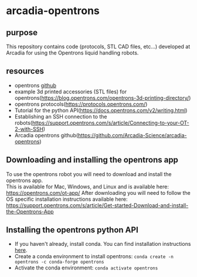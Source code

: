 
# arcadia-opentrons
## purpose
This repository contains code (protocols, STL CAD files, etc...) developed at Arcadia for using the Opentrons liquid handling robots.

## resources
- opentrons [github](https://github.com/Opentrons)
- example 3d printed accessories (STL files) for opentrons(https://blog.opentrons.com/opentrons-3d-printing-directory/)
- opentrons protocols(https://protocols.opentrons.com/)
- Tutorial for the python API(https://docs.opentrons.com/v2/writing.html)
- Establishing an SSH connection to the robots(https://support.opentrons.com/s/article/Connecting-to-your-OT-2-with-SSH)
- Arcadia opentrons github(https://github.com/Arcadia-Science/arcadia-opentrons)

## Downloading and installing the opentrons app
To use the opentrons robot you will need to download and install the opentrons app.  
This is available for Mac, Windows, and Linux and is available here:
https://opentrons.com/ot-app/
After downloading you will need to follow the OS specific installation instructions available here:
https://support.opentrons.com/s/article/Get-started-Download-and-install-the-Opentrons-App

## Installing the opentrons python API
- If you haven't already, install conda. You can find installation instructions [here](https://training.arcadiascience.com/arcadia-users-group/20221017-conda/lesson/#installing-conda).
- Create a conda environment to install opentrons: `conda create -n opentrons -c conda-forge opentrons`
- Activate the conda environment: `conda activate opentrons`
